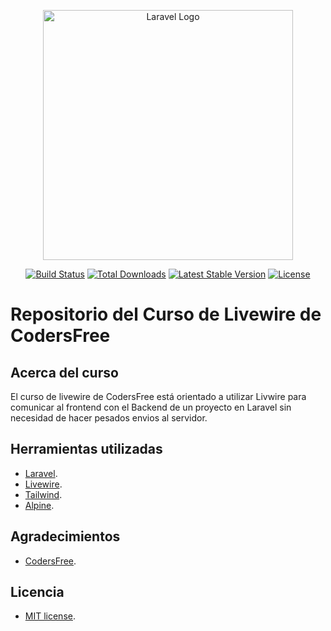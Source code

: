 <p align="center"><a href="https://laravel.com" target="_blank"><img src="https://raw.githubusercontent.com/laravel/art/master/logo-lockup/5%20SVG/2%20CMYK/1%20Full%20Color/laravel-logolockup-cmyk-red.svg" width="400" alt="Laravel Logo"></a></p>

<p align="center">
<a href="https://github.com/laravel/framework/actions"><img src="https://github.com/laravel/framework/workflows/tests/badge.svg" alt="Build Status"></a>
<a href="https://packagist.org/packages/laravel/framework"><img src="https://img.shields.io/packagist/dt/laravel/framework" alt="Total Downloads"></a>
<a href="https://packagist.org/packages/laravel/framework"><img src="https://img.shields.io/packagist/v/laravel/framework" alt="Latest Stable Version"></a>
<a href="https://packagist.org/packages/laravel/framework"><img src="https://img.shields.io/packagist/l/laravel/framework" alt="License"></a>
</p>

# Repositorio del Curso de Livewire de CodersFree

## Acerca del curso

El curso de livewire de CodersFree está orientado a utilizar Livwire para comunicar al frontend con el Backend
de un proyecto en Laravel sin necesidad de hacer pesados envios al servidor.

## Herramientas utilizadas

- [Laravel](https://laravel.com/).
- [Livewire](https://laravel-livewire.com/).
- [Tailwind](https://tailwindcss.com/).
- [Alpine](https://alpinejs.dev/).

## Agradecimientos

- [CodersFree](https://codersfree.com/).


## Licencia

- [MIT license](https://opensource.org/licenses/MIT).


